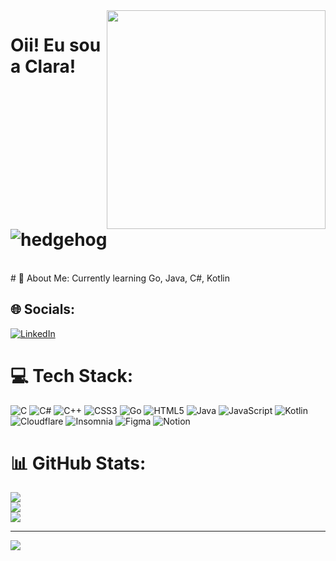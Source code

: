 


<img align="right" src="https://user-images.githubusercontent.com/83125929/123564771-063fb400-d791-11eb-8733-0e2e1b65dbe0.png" style="width:350px; height:350px; border: 50px; max-width:100%;">

# Oii! Eu sou a Clara! ![hedgehog](https://user-images.githubusercontent.com/61317250/118311580-7ab2e200-b4c6-11eb-98f5-0495e8e5a7cc.gif)
<br>
# 💫 About Me:
Currently learning Go, Java, C#, Kotlin


## 🌐 Socials:
[![LinkedIn](https://img.shields.io/badge/LinkedIn-%230077B5.svg?logo=linkedin&logoColor=white)](https://linkedin.com/in/clarammenezes) 

# 💻 Tech Stack:
![C](https://img.shields.io/badge/c-%2300599C.svg?style=for-the-badge&logo=c&logoColor=white) ![C#](https://img.shields.io/badge/c%23-%23239120.svg?style=for-the-badge&logo=c-sharp&logoColor=white) ![C++](https://img.shields.io/badge/c++-%2300599C.svg?style=for-the-badge&logo=c%2B%2B&logoColor=white) ![CSS3](https://img.shields.io/badge/css3-%231572B6.svg?style=for-the-badge&logo=css3&logoColor=white) ![Go](https://img.shields.io/badge/go-%2300ADD8.svg?style=for-the-badge&logo=go&logoColor=white) ![HTML5](https://img.shields.io/badge/html5-%23E34F26.svg?style=for-the-badge&logo=html5&logoColor=white) ![Java](https://img.shields.io/badge/java-%23ED8B00.svg?style=for-the-badge&logo=java&logoColor=white) ![JavaScript](https://img.shields.io/badge/javascript-%23323330.svg?style=for-the-badge&logo=javascript&logoColor=%23F7DF1E) ![Kotlin](https://img.shields.io/badge/kotlin-%230095D5.svg?style=for-the-badge&logo=kotlin&logoColor=white) ![Cloudflare](https://img.shields.io/badge/Cloudflare-F38020?style=for-the-badge&logo=Cloudflare&logoColor=white) ![Insomnia](https://img.shields.io/badge/Insomnia-black?style=for-the-badge&logo=insomnia&logoColor=5849BE) 	![Figma](https://img.shields.io/badge/figma-%23F24E1E.svg?style=for-the-badge&logo=figma&logoColor=white) ![Notion](https://img.shields.io/badge/Notion-%23000000.svg?style=for-the-badge&logo=notion&logoColor=white)
# 📊 GitHub Stats:
![](https://github-readme-stats.vercel.app/api?username=clarammenezes&theme=onedark&hide_border=false&include_all_commits=false&count_private=false)<br/>
![](https://github-readme-streak-stats.herokuapp.com/?user=clarammenezes&theme=onedark&hide_border=false)<br/>
![](https://github-readme-stats.vercel.app/api/top-langs/?username=clarammenezes&theme=onedark&hide_border=false&include_all_commits=false&count_private=false&layout=compact)



---
[![](https://visitcount.itsvg.in/api?id=clarammenezes&icon=0&color=4)](https://visitcount.itsvg.in)

<!-- Proudly created with GPRM ( https://gprm.itsvg.in ) -->
